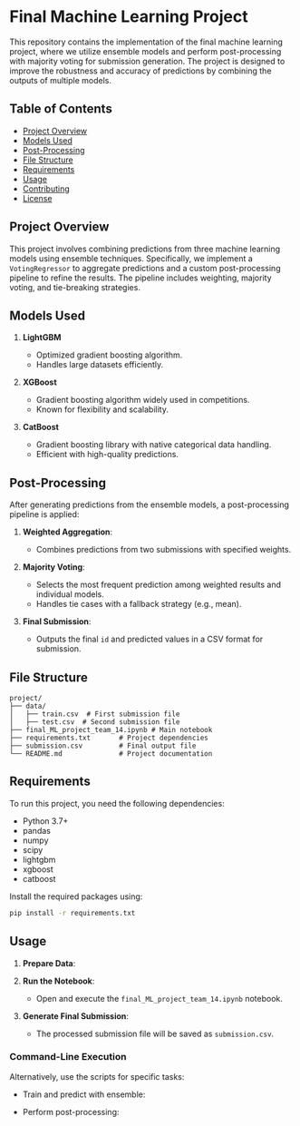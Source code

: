 # Final Machine Learning Project 

This repository contains the implementation of the final machine learning project, where we utilize ensemble models and perform post-processing with majority voting for submission generation. The project is designed to improve the robustness and accuracy of predictions by combining the outputs of multiple models.

## Table of Contents
- [Project Overview](#project-overview)
- [Models Used](#models-used)
- [Post-Processing](#post-processing)
- [File Structure](#file-structure)
- [Requirements](#requirements)
- [Usage](#usage)
- [Contributing](#contributing)
- [License](#license)

## Project Overview

This project involves combining predictions from three machine learning models using ensemble techniques. Specifically, we implement a `VotingRegressor` to aggregate predictions and a custom post-processing pipeline to refine the results. The pipeline includes weighting, majority voting, and tie-breaking strategies.

## Models Used

1. **LightGBM**
   - Optimized gradient boosting algorithm.
   - Handles large datasets efficiently.

2. **XGBoost**
   - Gradient boosting algorithm widely used in competitions.
   - Known for flexibility and scalability.

3. **CatBoost**
   - Gradient boosting library with native categorical data handling.
   - Efficient with high-quality predictions.

## Post-Processing

After generating predictions from the ensemble models, a post-processing pipeline is applied:

1. **Weighted Aggregation**:
   - Combines predictions from two submissions with specified weights.

2. **Majority Voting**:
   - Selects the most frequent prediction among weighted results and individual models.
   - Handles tie cases with a fallback strategy (e.g., mean).

3. **Final Submission**:
   - Outputs the final `id` and predicted values in a CSV format for submission.

## File Structure

```
project/
├── data/
│   ├── train.csv  # First submission file
│   ├── test.csv  # Second submission file
├── final_ML_project_team_14.ipynb # Main notebook
├── requirements.txt       # Project dependencies
├── submission.csv         # Final output file
└── README.md              # Project documentation
```

## Requirements

To run this project, you need the following dependencies:

- Python 3.7+
- pandas
- numpy
- scipy
- lightgbm
- xgboost
- catboost

Install the required packages using:

```bash
pip install -r requirements.txt
```

## Usage

1. **Prepare Data**:

2. **Run the Notebook**:
   - Open and execute the `final_ML_project_team_14.ipynb` notebook.

3. **Generate Final Submission**:
   - The processed submission file will be saved as `submission.csv`.

### Command-Line Execution

Alternatively, use the scripts for specific tasks:

- Train and predict with ensemble:

- Perform post-processing:


